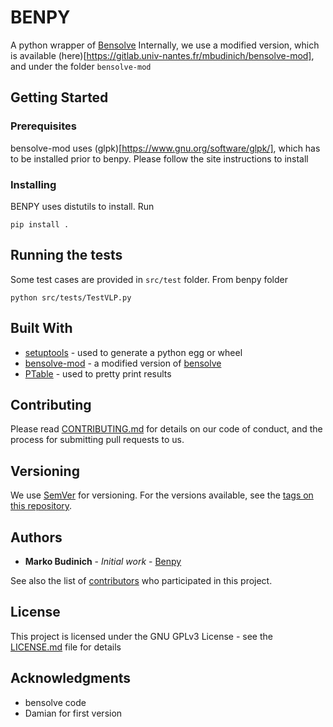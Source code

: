 # BENPY

A python wrapper of [Bensolve](http://www.bensolve.org/)
Internally, we use a modified version, which is available (here)[https://gitlab.univ-nantes.fr/mbudinich/bensolve-mod], and under the folder `bensolve-mod`

## Getting Started

### Prerequisites

bensolve-mod uses (glpk)[https://www.gnu.org/software/glpk/], which has to be installed prior to benpy. Please follow the site instructions to install


### Installing

BENPY uses distutils to install. Run


```
pip install .
```


## Running the tests

Some test cases are provided in `src/test` folder. From benpy folder

```
python src/tests/TestVLP.py
```


## Built With

* [setuptools](https://pypi.python.org/pypi/setuptools) - used to generate a python egg or wheel
* [bensolve-mod](https://gitlab.univ-nantes.fr/mbudinich/bensolve-mod) - a modified version of [bensolve](http://www.bensolve.org/)
* [PTable](https://pypi.python.org/pypi/PTable/0.9.0)  - used to pretty print results
## Contributing

Please read [CONTRIBUTING.md](https://gitlab.univ-nantes.fr/mbudinich/benpy/CONTRIBUTING.md) for details on our code of conduct, and the process for submitting pull requests to us.

## Versioning

We use [SemVer](http://semver.org/) for versioning. For the versions available, see the [tags on this repository](https://gitlab.univ-nantes.fr/mbudinich/benpy/tags).

## Authors

* **Marko Budinich** - *Initial work* - [Benpy](https://gitlab.univ-nantes.fr/mbudinich/benpy)

See also the list of [contributors](https://gitlab.univ-nantes.fr/mbudinich/benpy/contributors) who participated in this project.

## License

This project is licensed under the GNU GPLv3 License - see the [LICENSE.md](https://gitlab.univ-nantes.fr/mbudinich/benpy/blob/license/LICENSE.md) file for details

## Acknowledgments

* bensolve code
* Damian for first version
